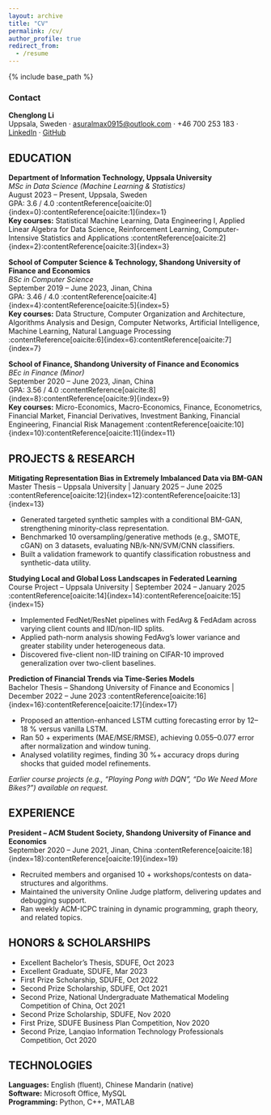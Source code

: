 ```yaml
---
layout: archive
title: "CV"
permalink: /cv/
author_profile: true
redirect_from:
  - /resume
---
```


{% include base_path %}

### Contact
**Chenglong Li**  
Uppsala, Sweden · asuralmax0915@outlook.com · +46 700 253 183 · [LinkedIn](https://www.linkedin.com/in/chenglong-li-76903b291/) · [GitHub](https://github.com/MaxCHENGLONG)

## EDUCATION
**Department of Information Technology, Uppsala University**  
*MSc in Data Science (Machine Learning & Statistics)*  
August 2023 – Present, Uppsala, Sweden  
GPA: 3.6 / 4.0 :contentReference[oaicite:0]{index=0}:contentReference[oaicite:1]{index=1}  
**Key courses:** Statistical Machine Learning, Data Engineering I, Applied Linear Algebra for Data Science, Reinforcement Learning, Computer-Intensive Statistics and Applications :contentReference[oaicite:2]{index=2}:contentReference[oaicite:3]{index=3}  

**School of Computer Science & Technology, Shandong University of Finance and Economics**  
*BSc in Computer Science*  
September 2019 – June 2023, Jinan, China  
GPA: 3.46 / 4.0 :contentReference[oaicite:4]{index=4}:contentReference[oaicite:5]{index=5}  
**Key courses:** Data Structure, Computer Organization and Architecture, Algorithms Analysis and Design, Computer Networks, Artificial Intelligence, Machine Learning, Natural Language Processing :contentReference[oaicite:6]{index=6}:contentReference[oaicite:7]{index=7}  

**School of Finance, Shandong University of Finance and Economics**  
*BEc in Finance (Minor)*  
September 2020 – June 2023, Jinan, China  
GPA: 3.56 / 4.0 :contentReference[oaicite:8]{index=8}:contentReference[oaicite:9]{index=9}  
**Key courses:** Micro-Economics, Macro-Economics, Finance, Econometrics, Financial Market, Financial Derivatives, Investment Banking, Financial Engineering, Financial Risk Management :contentReference[oaicite:10]{index=10}:contentReference[oaicite:11]{index=11}  

## PROJECTS & RESEARCH
**Mitigating Representation Bias in Extremely Imbalanced Data via BM-GAN**  
Master Thesis – Uppsala University | January 2025 – June 2025 :contentReference[oaicite:12]{index=12}:contentReference[oaicite:13]{index=13}  
- Generated targeted synthetic samples with a conditional BM-GAN, strengthening minority-class representation.  
- Benchmarked 10 oversampling/generative methods (e.g., SMOTE, cGAN) on 3 datasets, evaluating NB/k-NN/SVM/CNN classifiers.  
- Built a validation framework to quantify classification robustness and synthetic-data utility.  

**Studying Local and Global Loss Landscapes in Federated Learning**  
Course Project – Uppsala University | September 2024 – January 2025 :contentReference[oaicite:14]{index=14}:contentReference[oaicite:15]{index=15}  
- Implemented FedNet/ResNet pipelines with FedAvg & FedAdam across varying client counts and IID/non-IID splits.  
- Applied path-norm analysis showing FedAvg’s lower variance and greater stability under heterogeneous data.  
- Discovered five-client non-IID training on CIFAR-10 improved generalization over two-client baselines.  

**Prediction of Financial Trends via Time-Series Models**  
Bachelor Thesis – Shandong University of Finance and Economics | December 2022 – June 2023 :contentReference[oaicite:16]{index=16}:contentReference[oaicite:17]{index=17}  
- Proposed an attention-enhanced LSTM cutting forecasting error by 12–18 % versus vanilla LSTM.  
- Ran 50 + experiments (MAE/MSE/RMSE), achieving 0.055–0.077 error after normalization and window tuning.  
- Analysed volatility regimes, finding 30 %+ accuracy drops during shocks that guided model refinements.  

*Earlier course projects (e.g., “Playing Pong with DQN”, “Do We Need More Bikes?”) available on request.*

## EXPERIENCE
**President – ACM Student Society, Shandong University of Finance and Economics**  
September 2020 – June 2021, Jinan, China :contentReference[oaicite:18]{index=18}:contentReference[oaicite:19]{index=19}  
- Recruited members and organised 10 + workshops/contests on data-structures and algorithms.  
- Maintained the university Online Judge platform, delivering updates and debugging support.  
- Ran weekly ACM-ICPC training in dynamic programming, graph theory, and related topics.  

## HONORS & SCHOLARSHIPS
- Excellent Bachelor’s Thesis, SDUFE, Oct 2023  
- Excellent Graduate, SDUFE, Mar 2023  
- First Prize Scholarship, SDUFE, Oct 2022  
- Second Prize Scholarship, SDUFE, Oct 2021  
- Second Prize, National Undergraduate Mathematical Modeling Competition of China, Oct 2021  
- Second Prize Scholarship, SDUFE, Nov 2020  
- First Prize, SDUFE Business Plan Competition, Nov 2020  
- Second Prize, Lanqiao Information Technology Professionals Competition, Oct 2020  

## TECHNOLOGIES
**Languages:** English (fluent), Chinese Mandarin (native)  
**Software:** Microsoft Office, MySQL  
**Programming:** Python, C++, MATLAB  